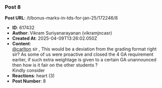 ### Post 8
**Post URL**: /t/bonus-marks-in-tds-for-jan-25/172246/8
- **ID**: 617432
- **Author**: Vikram Suriyanarayanan (vikramjncasr)
- **Created At**: 2025-04-09T13:26:02.050Z
- **Content**:  
  <a class="mention" href="/u/carlton">@carlton</a> sir ,
This would be a deviation from the grading format right sir? As some of us were proactive and closed the 4 GA requirement earlier, if such extra weightage is given to a certain  GA unannounced then how is it fair on the other students ?<br>
Kindly consider
- **Reactions**: heart (3)
- **Post Number**: 8

